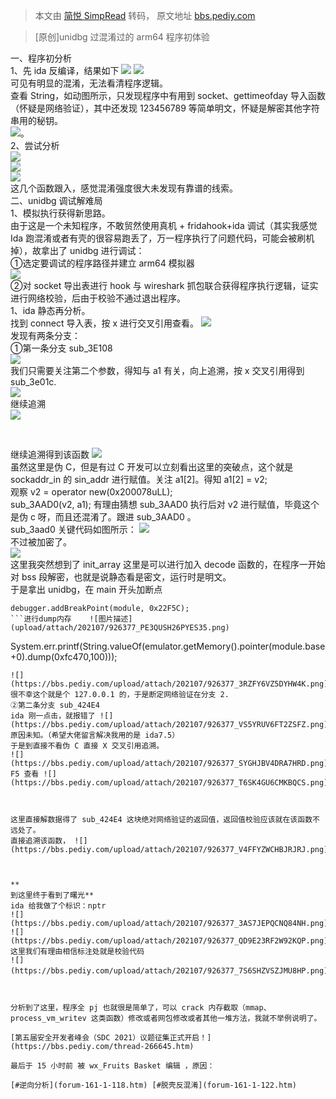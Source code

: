 > 本文由 [简悦 SimpRead](http://ksria.com/simpread/) 转码， 原文地址 [bbs.pediy.com](https://bbs.pediy.com/thread-268376.htm)

> [原创]unidbg 过混淆过的 arm64 程序初体验

一、程序初分析  
1、先 ida 反编译，结果如下 ![](https://bbs.pediy.com/upload/attach/202107/926377_2GSNZU9HS5ZBFCC.png) ![](https://bbs.pediy.com/upload/attach/202107/926377_VZ6B724ENPJ24XU.png)  
可见有明显的混淆，无法看清程序逻辑。  
查看 String，如动图所示，只发现程序中有用到 socket、gettimeofday 导入函数（怀疑是网络验证），其中还发现 123456789 等简单明文，怀疑是解密其他字符串用的秘钥。  
![](https://bbs.pediy.com/upload/attach/202107/926377_QXJEW2FN83CKSUU.gif)。  
2、尝试分析  
![](https://bbs.pediy.com/upload/attach/202107/926377_VDRWYNG9JUJDQEZ.png)  
![](https://bbs.pediy.com/upload/attach/202107/926377_95HQQFZV52TAGAX.png)  
![](https://bbs.pediy.com/upload/attach/202107/926377_QFJSGZUY22GTUZU.png)  
这几个函数跟入，感觉混淆强度很大未发现有靠谱的线索。  
二、unidbg 调试解难局  
1、模拟执行获得新思路。  
由于这是一个未知程序，不敢贸然使用真机 + fridahook+ida 调试（其实我感觉 Ida 跑混淆或者有壳的很容易跑丢了，万一程序执行了问题代码，可能会被刷机掉），故拿出了 unidbg 进行调试：  
①选定要调试的程序路径并建立 arm64 模拟器  
![](https://bbs.pediy.com/upload/attach/202107/926377_Q2JTSYGWQC233ST.png)  
②对 socket 导出表进行 hook 与 wireshark 抓包联合获得程序执行逻辑，证实进行网络校验，后由于校验不通过退出程序。  
1、ida 静态再分析。  
找到 connect 导入表，按 x 进行交叉引用查看。 ![](https://bbs.pediy.com/upload/attach/202107/926377_KZBEFKS33QYNZAZ.png)  
发现有两条分支：  
①第一条分支 sub_3E108  
![](https://bbs.pediy.com/upload/attach/202107/926377_E5X8FUD9HDGAHRZ.png)  
我们只需要关注第二个参数，得知与 a1 有关，向上追溯，按 x 交叉引用得到 sub_3e01c.  
![](https://bbs.pediy.com/upload/attach/202107/926377_R9HUWXU7ZZP7U6T.png)  
继续追溯  
![](https://bbs.pediy.com/upload/attach/202107/926377_QNR92TAVD7RQ7WA.png)

 

继续追溯得到该函数 ![](https://bbs.pediy.com/upload/attach/202107/926377_RKH5EEYHHFV7XHQ.png)  
虽然这里是伪 C，但是有过 C 开发可以立刻看出这里的突破点，这个就是 sockaddr_in 的 sin_addr 进行赋值。关注 a1[2]。得知 a1[2] = v2;  
观察 v2 = operator new(0x200078uLL);  
sub_3AAD0(v2, a1); 有理由猜想 sub_3AAD0 执行后对 v2 进行赋值，毕竟这个是伪 c 呀，而且还混淆了。跟进 sub_3AAD0 。  
sub_3aad0 关键代码如图所示： ![](https://bbs.pediy.com/upload/attach/202107/926377_B53EYGF4FRCHRKF.png)  
不过被加密了。  
![](https://bbs.pediy.com/upload/attach/202107/926377_HXX5BA8QKYMZZCR.png)  
这里我突然想到了 init_array 这里是可以进行加入 decode 函数的，在程序一开始对 bss 段解密，也就是说静态看是密文，运行时是明文。  
于是拿出 unidbg，在 main 开头加断点

```
debugger.addBreakPoint(module, 0x22F5C);
```进行dump内存    ![图片描述](upload/attach/202107/926377_PE3QUSH26PYES35.png)

```

System.err.printf(String.valueOf(emulator.getMemory().pointer(module.base+0).dump(0xfc470,100)));  
```  
![](https://bbs.pediy.com/upload/attach/202107/926377_3RZFY6VZ5DYHW4K.png)  
很不幸这个就是个 127.0.0.1 的，于是断定网络验证在分支 2.  
②第二条分支 sub_424E4  
ida 刚一点击，就报错了 ![](https://bbs.pediy.com/upload/attach/202107/926377_VS5YRUV6FT2ZSFZ.png)  
原因未知。（希望大佬留言解决我用的是 ida7.5）  
于是到直接不看伪 C 直接 X 交叉引用追溯。  
![](https://bbs.pediy.com/upload/attach/202107/926377_SYGHJBV4DRA7HRD.png)  
F5 查看 ![](https://bbs.pediy.com/upload/attach/202107/926377_T6SK4GU6CMKBQCS.png)

 

这里直接解数据得了 sub_424E4 这块绝对网络验证的返回值，返回值校验应该就在该函数不远处了。  
直接追溯该函数， ![](https://bbs.pediy.com/upload/attach/202107/926377_V4FFYZWCHBJRJRJ.png)

 

**  
到这里终于看到了曙光**  
ida 给我做了个标识：nptr  
![](https://bbs.pediy.com/upload/attach/202107/926377_3AS7JEPQCNQ84NH.png)  
![](https://bbs.pediy.com/upload/attach/202107/926377_QD9E23RF2W92KQP.png)  
这里我们有理由相信标注处就是校验代码  
![](https://bbs.pediy.com/upload/attach/202107/926377_7S6SHZVSZJMU8HP.png)。

 

分析到了这里，程序全 pj 也就很是简单了，可以 crack 内存截取（mmap、process_vm_writev 这类函数）修改或者网包修改或者其他一堆方法，我就不举例说明了。

[第五届安全开发者峰会（SDC 2021）议题征集正式开启！](https://bbs.pediy.com/thread-266645.htm)

最后于 15 小时前 被 wx_Fruits Basket 编辑 ，原因：

[#逆向分析](forum-161-1-118.htm) [#脱壳反混淆](forum-161-1-122.htm)